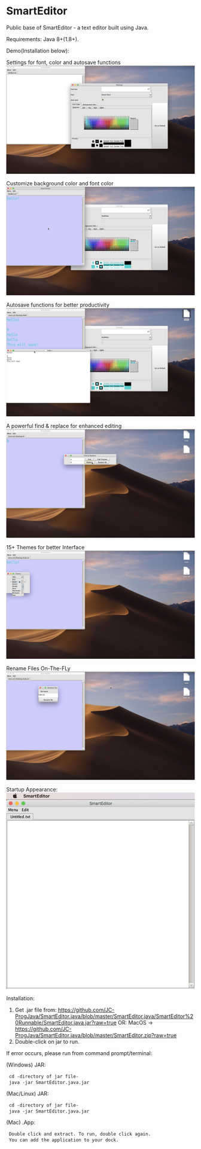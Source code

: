 # SmartEditor
Public base of SmartEditor - a text editor built using Java.

Requirements:
  Java 8+(1.8+).
  
  
Demo(Installation below):


Settings for font, color and autosave functions
![Settings for font, color and autosave functions](https://github.com/JC-ProgJava/SmartEditor.java/blob/master/Demo/d1.png)


Customize background color and font color
![Customize background color and font color](https://github.com/JC-ProgJava/SmartEditor.java/blob/master/Demo/d2.png)


Autosave functions for better productivity
![Autosave functions for better productivity](https://github.com/JC-ProgJava/SmartEditor.java/blob/master/Demo/d3.png)


A powerful find & replace for enhanced editing
![A powerful find & replace for enhanced editing](https://github.com/JC-ProgJava/SmartEditor.java/blob/master/Demo/d4.png)


15+ Themes for better Interface
![15+ Themes for better Interface](https://github.com/JC-ProgJava/SmartEditor.java/blob/master/Demo/d5.png)


Rename Files On-The-FLy
![Rename Files On-The-FLy](https://github.com/JC-ProgJava/SmartEditor.java/blob/master/Demo/d6.png)


Startup Appearance: 
![Startup Appearance](https://github.com/JC-ProgJava/SmartEditor.java/blob/master/Demo/SS1.png)


Installation:
  1. Get .jar file from: https://github.com/JC-ProgJava/SmartEditor.java/blob/master/SmartEditor.java/SmartEditor%20Runnable/SmartEditor.java.jar?raw=true
  OR: MacOS -> https://github.com/JC-ProgJava/SmartEditor.java/blob/master/SmartEditor.zip?raw=true
  2. Double-click on jar to run.
  
  If error occurs, please run from command prompt/terminal:
  
  (Windows) JAR:
  
 
     cd -directory of jar file-
     java -jar SmartEditor.java.jar
     
     
  (Mac/Linux) JAR:
  
  
     cd -directory of jar file-
     java -jar SmartEditor.java.jar


  (Mac) .App:
  
  
     Double click and extract. To run, double click again.
     You can add the application to your dock.

